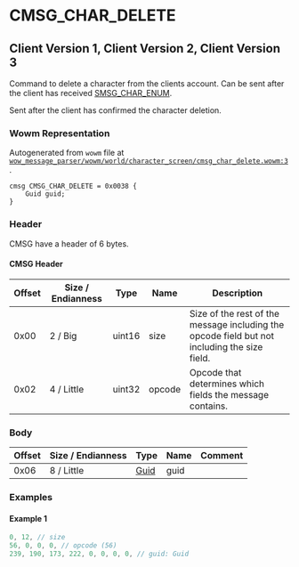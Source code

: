 # CMSG_CHAR_DELETE

## Client Version 1, Client Version 2, Client Version 3

Command to delete a character from the clients account. Can be sent after the client has received [SMSG_CHAR_ENUM](./smsg_char_enum.md).

Sent after the client has confirmed the character deletion.

### Wowm Representation

Autogenerated from `wowm` file at [`wow_message_parser/wowm/world/character_screen/cmsg_char_delete.wowm:3`](https://github.com/gtker/wow_messages/tree/main/wow_message_parser/wowm/world/character_screen/cmsg_char_delete.wowm#L3).
```rust,ignore
cmsg CMSG_CHAR_DELETE = 0x0038 {
    Guid guid;
}
```
### Header

CMSG have a header of 6 bytes.

#### CMSG Header

| Offset | Size / Endianness | Type   | Name   | Description |
| ------ | ----------------- | ------ | ------ | ----------- |
| 0x00   | 2 / Big           | uint16 | size   | Size of the rest of the message including the opcode field but not including the size field.|
| 0x02   | 4 / Little        | uint32 | opcode | Opcode that determines which fields the message contains.|

### Body

| Offset | Size / Endianness | Type | Name | Comment |
| ------ | ----------------- | ---- | ---- | ------- |
| 0x06 | 8 / Little | [Guid](../types/packed-guid.md) | guid |  |

### Examples

#### Example 1

```c
0, 12, // size
56, 0, 0, 0, // opcode (56)
239, 190, 173, 222, 0, 0, 0, 0, // guid: Guid
```
